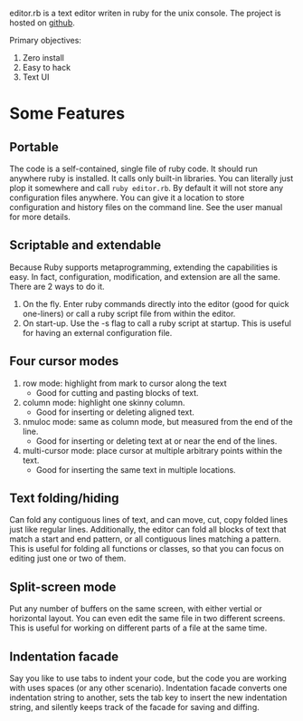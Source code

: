 editor.rb is a text editor writen in ruby for the unix console. The
project is hosted on [github](https://github.com/wx13/editor).

Primary objectives:

1. Zero install
2. Easy to hack
3. Text UI


Some Features
=============

Portable
--------

The code is a self-contained, single file of ruby code.  It should run
anywhere ruby is installed.  It calls only built-in libraries.  You can
literally just plop it somewhere and call `ruby editor.rb`.  By default
it will not store any configuration files anywhere. You can give it a
location to store configuration and history files on the command line.
See the user manual for more details.


Scriptable and extendable
-------------------------

Because Ruby supports metaprogramming, extending the capabilities is
easy.  In fact, configuration, modification, and extension are all the
same. There are 2 ways to do it.

1. On the fly.
   Enter ruby commands directly into the editor (good for quick
   one-liners) or call a ruby script file from within the editor.
2. On start-up.
   Use the -s flag to call a ruby script at startup.  This is
   useful for having an external configuration file.


Four cursor modes
-----------------

1. row mode: highlight from mark to cursor along the text
   - Good for cutting and pasting blocks of text.
2. column mode: highlight one skinny column.
   - Good for inserting or deleting aligned text.
3. nmuloc mode: same as column mode, but measured from the end
   of the line.
   - Good for inserting or deleting text at or near the end of the lines.
4. multi-cursor mode: place cursor at multiple arbitrary points within the text.
   - Good for inserting the same text in multiple locations.


Text folding/hiding
-------------------

Can fold any contiguous lines of text, and can move, cut, copy folded
lines just like regular lines.  Additionally, the editor can fold all
blocks of text that match a start and end pattern, or all contiguous
lines matching a pattern. This is useful for folding all functions or
classes, so that you can focus on editing just one or two of them.


Split-screen mode
-----------------

Put any number of buffers on the same screen, with either vertial or
horizontal layout. You can even edit the same file in two different
screens.  This is useful for working on different parts of a file at
the same time.


Indentation facade
------------------

Say you like to use tabs to indent your code, but the code you are
working with uses spaces (or any other scenario).  Indentation facade
converts one indentation string to another, sets the tab key to insert
the new indentation string, and silently keeps track of the facade for
saving and diffing.

